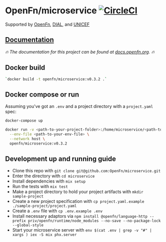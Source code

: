 # OpenFn/microservice [![CircleCI](https://circleci.com/gh/OpenFn/microservice.svg?style=svg)](https://circleci.com/gh/OpenFn/microservice)

Supported by [OpenFn](https://www.openfn.org),
[DIAL](https://digitalimpactalliance.org), and [UNICEF](https://www.unicef.org)

## [Documentation](https://docs.openfn.org/documentation/deploy/microservice)

_🔥 The documentation for this project can be found at
[docs.openfn.org](https://docs.openfn.org/documentation/deploy/microservice).
🔥_

## Docker build

```sh
`docker build -t openfn/microservice:v0.3.2 .`
```

## Docker compose or run

Assuming you've got an `.env` and a project directory with a `project.yaml`
spec:

```sh
docker-compose up
```

```sh
docker run -v <path-to-your-project-folder>:/home/microservice/<path-to-your-project-folder> \
  --env-file <path-to-your-env-file> \
  --network host \
  openfn/microservice:v0.3.2
```

## Development up and running guide

- Clone this repo with `git clone git@github.com:OpenFn/microservice.git`
- Enter the directory with `cd microservice`
- Install dependencies with `mix setup`
- Run the tests with `mix test`
- Make a project directory to hold your project artifacts with
  `mkdir sample-project`
- Create a new project specification with
  `cp project.yaml.example ./sample-project/project.yaml`
- Create a `.env` file with `cp .env.example .env`
- Install necessary adaptors via
  `npm install @openfn/language-http --prefix priv/openfn/runtime/node_modules --no-save --no-package-lock --global-style`
- Start your microservice server with
  `env $(cat .env | grep -v "#" | xargs ) iex -S mix phx.server`
